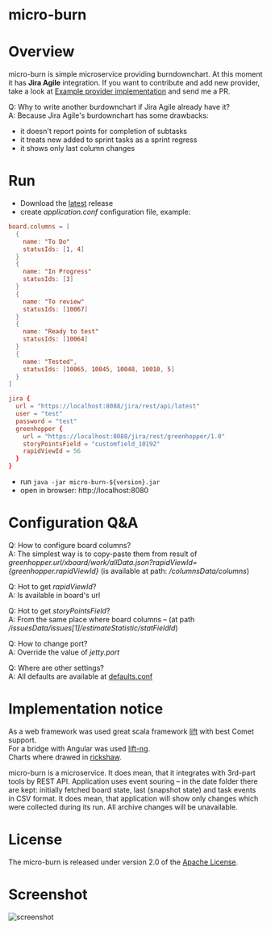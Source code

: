 micro-burn
==========

# Overview

micro-burn is simple microservice providing burndownchart. At this moment it has **Jira Agile** integration. If you want to contribute and add new provider, take a look at [Example provider implementation](https://github.com/arkadius/micro-burn/tree/master/src/main/scala/org/github/microburn/integration/jira) and send me a PR.

Q: Why to write another burdownchart if Jira Agile already have it?<br>
A: Because Jira Agile's burdownchart has some drawbacks:
* it doesn't report points for completion of subtasks
* it treats new added to sprint tasks as a sprint regress
* it shows only last column changes

# Run

* Download the [latest](https://github.com/arkadius/micro-burn/releases/latest) release
* create *application.conf* configuration file, example:
```conf
board.columns = [
  {
    name: "To Do"
    statusIds: [1, 4]
  }
  {
    name: "In Progress"
    statusIds: [3]
  }
  {
    name: "To review"
    statusIds: [10067]
  }
  {
    name: "Ready to test"
    statusIds: [10064]
  }
  {
    name: "Tested",
    statusIds: [10065, 10045, 10048, 10010, 5]
  }
]

jira {
  url = "https://localhost:8088/jira/rest/api/latest"
  user = "test"
  password = "test"
  greenhopper {
    url = "https://localhost:8088/jira/rest/greenhopper/1.0"
    storyPointsField = "customfield_10192"
    rapidViewId = 56
  }
}
```
* run `java -jar micro-burn-${version}.jar`
* open in browser: http://localhost:8080

# Configuration Q&A

Q: How to configure board columns?<br>
A: The simplest way is to copy-paste them from result of *${greenhopper.url}/xboard/work/allData.json?rapidViewId=${greenhopper.rapidViewId}* (is available at path: */columnsData/columns*)

Q: Hot to get *rapidViewId*?<br>
A: Is available in board's url

Q: Hot to get *storyPointsField*?<br>
A: From the same place where board columns – (at path */issuesData/issues[1]/estimateStatistic/statFieldId*)

Q: How to change port?<br>
A: Override the value of *jetty.port*

Q: Where are other settings?<br>
A: All defaults are available at [defaults.conf](https://github.com/arkadius/micro-burn/blob/master/src/main/resources/defaults.conf)

# Implementation notice

As a web framework was used great scala framework [lift](https://github.com/lift/framework) with best Comet support.<br>
For a bridge with Angular was used [lift-ng](https://github.com/joescii/lift-ng).<br>
Charts where drawed in [rickshaw](https://github.com/shutterstock/rickshaw).<br>

micro-burn is a microservice. It does mean, that it integrates with 3rd-part tools by REST API. Application uses event souring – in the date folder there are kept: initially fetched board state, last (snapshot state) and task events in CSV format. It does mean, that application will show only changes which were collected during its run. All archive changes will be unavailable.

# License

The micro-burn is released under version 2.0 of the [Apache License](http://www.apache.org/licenses/LICENSE-2.0).

# Screenshot

![screenshot](https://raw.githubusercontent.com/arkadius/micro-burn/screenshots/micro-burn.png)
